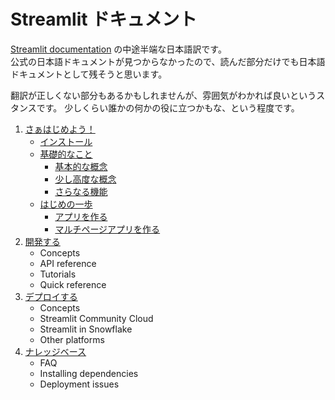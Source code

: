 # Streamlit ドキュメント

[Streamlit documentation](https://docs.streamlit.io/) の中途半端な日本語訳です。    
公式の日本語ドキュメントが見つからなかったので、読んだ部分だけでも日本語ドキュメントとして残そうと思います。

翻訳が正しくない部分もあるかもしれませんが、雰囲気がわかれば良いというスタンスです。
少しくらい誰かの何かの役に立つかもな、という程度です。

1. [さぁはじめよう！](/contents/get-started)
   + [インストール](/contents/get-started/installation.md)
   + [基礎的なこと](/contents/get-started/fundamentals/)
       - [基本的な概念](/contents/get-started/fundamentals/main-concepts.md)
       - [少し高度な概念](/contents/get-started/fundamentals/advanced-concepts.md)
       - [さらなる機能](/contents/get-started/fundamentals/additional-features.md)
   + [はじめの一歩](/contents/get-started/tutorials)
       -  [アプリを作る](/contents/get-started/tutorials/create-an-app.md)
       -  [マルチページアプリを作る](/contents/get-started/tutorials/create-a-multi-page-app.md)
2. [開発する](/contents/develop)
   + Concepts
   + API reference
   + Tutorials
   + Quick reference
4. [デプロイする](/contents/deploy)
   + Concepts
   + Streamlit Community Cloud
   + Streamlit in Snowflake
   + Other platforms
5. [ナレッジベース](/contents/knowledge-base)
   + FAQ
   + Installing dependencies
   + Deployment issues
